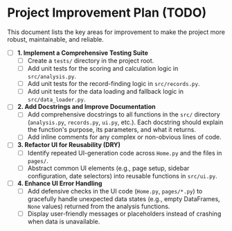 # Project Improvement Plan (TODO)

This document lists the key areas for improvement to make the project more robust, maintainable, and reliable.

- [ ] **1. Implement a Comprehensive Testing Suite**
    - [ ] Create a `tests/` directory in the project root.
    - [ ] Add unit tests for the scoring and calculation logic in `src/analysis.py`.
    - [ ] Add unit tests for the record-finding logic in `src/records.py`.
    - [ ] Add unit tests for the data loading and fallback logic in `src/data_loader.py`.

- [ ] **2. Add Docstrings and Improve Documentation**
    - [ ] Add comprehensive docstrings to all functions in the `src/` directory (`analysis.py`, `records.py`, `ui.py`, etc.). Each docstring should explain the function's purpose, its parameters, and what it returns.
    - [ ] Add inline comments for any complex or non-obvious lines of code.

- [ ] **3. Refactor UI for Reusability (DRY)**
    - [ ] Identify repeated UI-generation code across `Home.py` and the files in `pages/`.
    - [ ] Abstract common UI elements (e.g., page setup, sidebar configuration, date selectors) into reusable functions in `src/ui.py`.

- [ ] **4. Enhance UI Error Handling**
    - [ ] Add defensive checks in the UI code (`Home.py`, `pages/*.py`) to gracefully handle unexpected data states (e.g., empty DataFrames, `None` values) returned from the analysis functions.
    - [ ] Display user-friendly messages or placeholders instead of crashing when data is unavailable.
